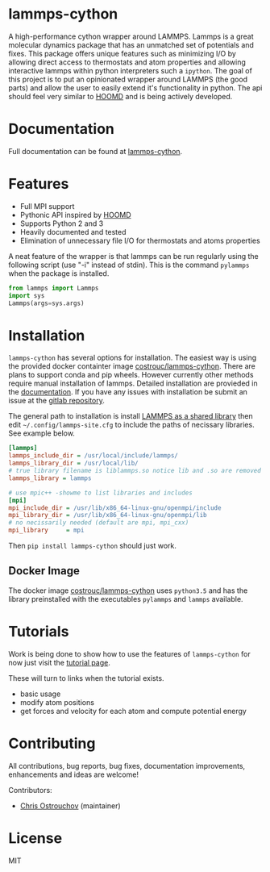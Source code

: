 # lammps-cython

A high-performance cython wrapper around LAMMPS. Lammps is a great
molecular dynamics package that has an unmatched set of potentials and
fixes. This package offers unique features such as minimizing I/O by
allowing direct access to thermostats and atom properties and allowing
interactive lammps within python interpreters such a `ipython`.  The
goal of this project is to put an opinionated wrapper around LAMMPS
(the good parts) and allow the user to easily extend it's
functionality in python. The api should feel very similar to
[HOOMD](https://codeblue.umich.edu/hoomd-blue/) and is being actively
developed.

# Documentation

Full documentation can be found at
[lammps-cython](https://costrouc.gitlab.io/lammps-cython/).

# Features

 - Full MPI support
 - Pythonic API inspired by
 [HOOMD](https://codeblue.umich.edu/hoomd-blue/)
 - Supports Python 2 and 3
 - Heavily documented and tested
 - Elimination of unnecessary file I/O for thermostats and atoms properties

A neat feature of the wrapper is that lammps can be run regularly
using the following script (use "-i" instead of stdin). This is the
command `pylammps` when the package is installed.

```python
from lammps import Lammps
import sys
Lammps(args=sys.args)
```

# Installation

`lammps-cython` has several options for installation. The easiest way
is using the provided docker containter image
[costrouc/lammps-cython](https://hub.docker.com/r/costrouc/lammps-cython/). There
are plans to support conda and pip wheels. However currently other
methods require manual installation of lammps. Detailed installation
are provieded in the
[documentation](https://costrouc.gitlab.io/lammps-cython/installation.html). If
you have any issues with installation be submit an issue at the
[gitlab repository](https://gitlab.com/costrouc/lammps-cython/).

The general path to installation is install [LAMMPS as a shared
library](http://lammps.sandia.gov/doc/Section_start.html#start-4) then
edit `~/.config/lammps-site.cfg` to include the paths of necissary
libraries. See example below.

``` ini
[lammps]
lammps_include_dir = /usr/local/include/lammps/
lammps_library_dir = /usr/local/lib/
# true library filename is liblammps.so notice lib and .so are removed
lammps_library = lammps

# use mpic++ -showme to list libraries and includes
[mpi]
mpi_include_dir = /usr/lib/x86_64-linux-gnu/openmpi/include
mpi_library_dir = /usr/lib/x86_64-linux-gnu/openmpi/lib
# no necissarily needed (default are mpi, mpi_cxx)
mpi_library     = mpi
```

Then `pip install lammps-cython` should just work.

## Docker Image

The docker image
[costrouc/lammps-cython](https://hub.docker.com/r/costrouc/lammps-cython/)
uses `python3.5` and has the library preinstalled with the executables
`pylammps` and `lammps` available.


# Tutorials

Work is being done to show how to use the features of `lammps-cython`
for now just visit the [tutorial page](https://costrouc.gitlab.io/lammps-cython/tutorial.html).

These will turn to links when the tutorial exists.

  - basic usage
  - modify atom positions
  - get forces and velocity for each atom and compute potential energy

# Contributing

All contributions, bug reports, bug fixes, documentation improvements,
enhancements and ideas are welcome!

Contributors:

  - [Chris Ostrouchov](https://gitlab.com/costrouc) (maintainer)

# License

MIT
